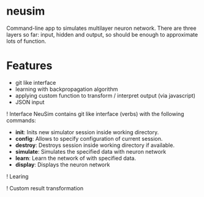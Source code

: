 neusim
======

 Command-line app to simulates multilayer neuron network. There are three layers so far: input, hidden and output, so should be enough to approximate lots of function.

Features
======
* git like interface
* learning with backpropagation algorithm
* applying custom function to transform / interpret output (via javascript)
* JSON input

! Interface
NeuSim contains git like interface (verbs) with the following commands:
   * **init**:            Inits new simulator session inside working directory.
   * **config**:       Allows to specify configuration of current session.
   *  **destroy**:     Destroys session inside working directory if available.
   * **simulate**:    Simulates the specified data with neuron network
   * **learn**:         Learn the network of with specified data.
   * **display**:      Displays the neuron network

! Learing

! Custom result transformation
